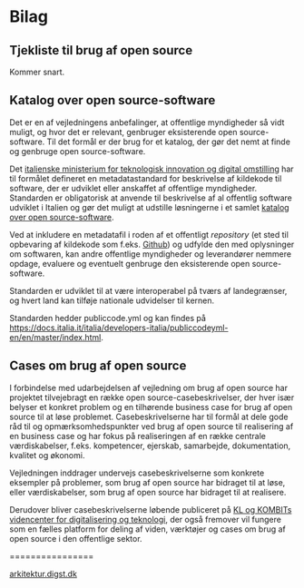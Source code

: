 # Bilag

## Tjekliste til brug af open source

Kommer snart.

## Katalog over open source-software

Det er en af vejledningens anbefalinger, at offentlige myndigheder så vidt muligt, og hvor det er relevant, genbruger eksisterende open source-software. Til det formål er der brug for et katalog, der gør det nemt at finde og genbruge open source-software.

Det [italienske ministerium for teknologisk innovation og digital omstilling](https://innovazione.gov.it/) har til formålet defineret en metadatastandard for beskrivelse af kildekode til software, der er udviklet eller anskaffet af offentlige myndigheder. Standarden er obligatorisk at anvende til beskrivelse af al offentlig software udviklet i Italien og gør det muligt at udstille løsningerne i et samlet [katalog over open source-software](https://developers.italia.it/en/software).

Ved at inkludere en metadatafil i roden af et offentligt *repository* (et sted til opbevaring af kildekode som f.eks. [Github](https://github.com/)) og udfylde den med oplysninger om softwaren, kan andre offentlige myndigheder og leverandører nemmere opdage, evaluere og eventuelt genbruge den eksisterende open source-software.

Standarden er udviklet til at være interoperabel på tværs af landegrænser, og hvert land kan tilføje nationale udvidelser til kernen.

Standarden hedder publiccode.yml og kan findes på https://docs.italia.it/italia/developers-italia/publiccodeyml-en/en/master/index.html.

## Cases om brug af open source

I forbindelse med udarbejdelsen af vejledning om brug af open source har projektet tilvejebragt en række open source-casebeskrivelser, der hver især belyser et konkret problem og en tilhørende business case for brug af open source til at løse problemet. Casebeskrivelserne har til formål at dele gode råd til og opmærksomhedspunkter ved brug af open source til realisering af en business case og har fokus på realiseringen af en række centrale værdiskabelser, f.eks. kompetencer, ejerskab, samarbejde, dokumentation, kvalitet og økonomi.

Vejledningen inddrager undervejs casebeskrivelserne som konkrete eksempler på problemer, som brug af open source har bidraget til at løse, eller værdiskabelser, som brug af open source har bidraget til at realisere.

Derudover bliver casebeskrivelserne løbende publiceret på [KL og KOMBITs videncenter for digitalisering og teknologi](https://videncenter.kl.dk/viden-og-vaerktoejer/innovation/open-source), der også fremover vil fungere som en fælles platform for deling af viden, værktøjer og cases om brug af open source i den offentlige sektor.

================

[arkitektur.digst.dk](arkitektur.digst.dk)
